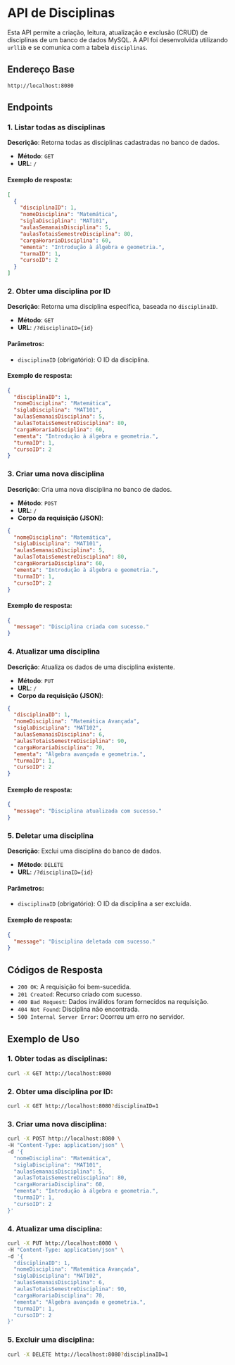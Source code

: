 
# API de Disciplinas

Esta API permite a criação, leitura, atualização e exclusão (CRUD) de disciplinas de um banco de dados MySQL. A API foi desenvolvida utilizando `urllib` e se comunica com a tabela `disciplinas`.

## Endereço Base

```
http://localhost:8080
```

## Endpoints

### 1. Listar todas as disciplinas

**Descrição**: Retorna todas as disciplinas cadastradas no banco de dados.

- **Método**: `GET`
- **URL**: `/`

#### Exemplo de resposta:

```json
[
  {
    "disciplinaID": 1,
    "nomeDisciplina": "Matemática",
    "siglaDisciplina": "MAT101",
    "aulasSemanaisDisciplina": 5,
    "aulasTotaisSemestreDisciplina": 80,
    "cargaHorariaDisciplina": 60,
    "ementa": "Introdução à álgebra e geometria.",
    "turmaID": 1,
    "cursoID": 2
  }
]
```

### 2. Obter uma disciplina por ID

**Descrição**: Retorna uma disciplina específica, baseada no `disciplinaID`.

- **Método**: `GET`
- **URL**: `/?disciplinaID={id}`

#### Parâmetros:

- `disciplinaID` (obrigatório): O ID da disciplina.

#### Exemplo de resposta:

```json
{
  "disciplinaID": 1,
  "nomeDisciplina": "Matemática",
  "siglaDisciplina": "MAT101",
  "aulasSemanaisDisciplina": 5,
  "aulasTotaisSemestreDisciplina": 80,
  "cargaHorariaDisciplina": 60,
  "ementa": "Introdução à álgebra e geometria.",
  "turmaID": 1,
  "cursoID": 2
}
```

### 3. Criar uma nova disciplina

**Descrição**: Cria uma nova disciplina no banco de dados.

- **Método**: `POST`
- **URL**: `/`
- **Corpo da requisição (JSON)**:

```json
{
  "nomeDisciplina": "Matemática",
  "siglaDisciplina": "MAT101",
  "aulasSemanaisDisciplina": 5,
  "aulasTotaisSemestreDisciplina": 80,
  "cargaHorariaDisciplina": 60,
  "ementa": "Introdução à álgebra e geometria.",
  "turmaID": 1,
  "cursoID": 2
}
```

#### Exemplo de resposta:

```json
{
  "message": "Disciplina criada com sucesso."
}
```

### 4. Atualizar uma disciplina

**Descrição**: Atualiza os dados de uma disciplina existente.

- **Método**: `PUT`
- **URL**: `/`
- **Corpo da requisição (JSON)**:

```json
{
  "disciplinaID": 1,
  "nomeDisciplina": "Matemática Avançada",
  "siglaDisciplina": "MAT102",
  "aulasSemanaisDisciplina": 6,
  "aulasTotaisSemestreDisciplina": 90,
  "cargaHorariaDisciplina": 70,
  "ementa": "Álgebra avançada e geometria.",
  "turmaID": 1,
  "cursoID": 2
}
```

#### Exemplo de resposta:

```json
{
  "message": "Disciplina atualizada com sucesso."
}
```

### 5. Deletar uma disciplina

**Descrição**: Exclui uma disciplina do banco de dados.

- **Método**: `DELETE`
- **URL**: `/?disciplinaID={id}`

#### Parâmetros:

- `disciplinaID` (obrigatório): O ID da disciplina a ser excluída.

#### Exemplo de resposta:

```json
{
  "message": "Disciplina deletada com sucesso."
}
```

## Códigos de Resposta

- `200 OK`: A requisição foi bem-sucedida.
- `201 Created`: Recurso criado com sucesso.
- `400 Bad Request`: Dados inválidos foram fornecidos na requisição.
- `404 Not Found`: Disciplina não encontrada.
- `500 Internal Server Error`: Ocorreu um erro no servidor.

## Exemplo de Uso

### 1. Obter todas as disciplinas:

```bash
curl -X GET http://localhost:8080
```

### 2. Obter uma disciplina por ID:

```bash
curl -X GET http://localhost:8080?disciplinaID=1
```

### 3. Criar uma nova disciplina:

```bash
curl -X POST http://localhost:8080 \
-H "Content-Type: application/json" \
-d '{
  "nomeDisciplina": "Matemática",
  "siglaDisciplina": "MAT101",
  "aulasSemanaisDisciplina": 5,
  "aulasTotaisSemestreDisciplina": 80,
  "cargaHorariaDisciplina": 60,
  "ementa": "Introdução à álgebra e geometria.",
  "turmaID": 1,
  "cursoID": 2
}'
```

### 4. Atualizar uma disciplina:

```bash
curl -X PUT http://localhost:8080 \
-H "Content-Type: application/json" \
-d '{
  "disciplinaID": 1,
  "nomeDisciplina": "Matemática Avançada",
  "siglaDisciplina": "MAT102",
  "aulasSemanaisDisciplina": 6,
  "aulasTotaisSemestreDisciplina": 90,
  "cargaHorariaDisciplina": 70,
  "ementa": "Álgebra avançada e geometria.",
  "turmaID": 1,
  "cursoID": 2
}'
```

### 5. Excluir uma disciplina:

```bash
curl -X DELETE http://localhost:8080?disciplinaID=1
```
